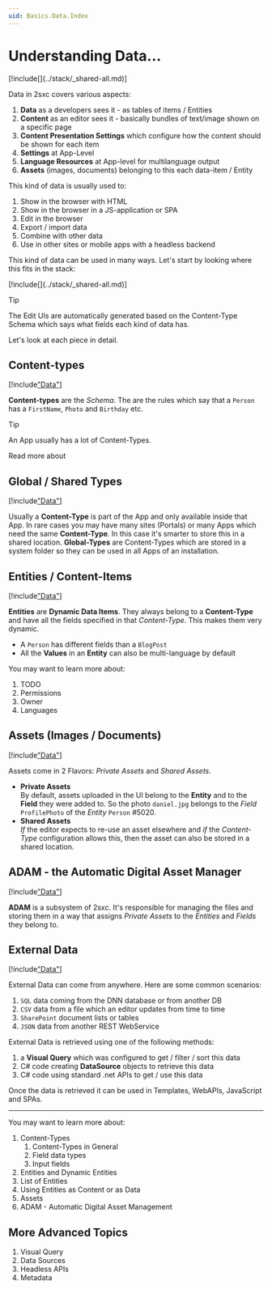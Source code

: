 ```yaml
---
uid: Basics.Data.Index
---
```


# Understanding Data...

<div class="float-right context-data highlight-max" width="400px">
  [!include[](../stack/_shared-all.md)]
  <style>.context-data .data-all { visibility: visible; } </style>
</div>


Data in 2sxc covers various aspects: 

1. **Data** as a developers sees it - as tables of items / Entities
1. **Content** as an editor sees it - basically bundles of text/image shown on a specific page
1. **Content Presentation Settings** which configure how the content should be shown for each item
1. **Settings** at App-Level
1. **Language Resources** at App-level for multilanguage output
1. **Assets** (images, documents) belonging to this each data-item / Entity

This kind of data is usually used to:

1. Show in the browser with HTML 
1. Show in the browser in a JS-application or SPA
1. Edit in the browser
1. Export / import data
1. Combine with other data
1. Use in other sites or mobile apps with a headless backend

This kind of data can be used in many ways. Let's start by looking where this fits in the stack:


<div class="context-box2" width="100%">
  [!include[](../stack/_shared-all.md)]
  <style>.context-box2 .data-data { visibility: visible; } </style>
</div>


> [!TIP]
> The Edit UIs are automatically generated based on the Content-Type Schema which says what fields each kind of data has. 

Let's look at each piece in detail.

## Content-types

[!include["Data"](_shared-content-types.md)]

**Content-types** are the _Schema_. The are the rules which say that a `Person` has a `FirstName`, `Photo` and `Birthday` etc.

> [!TIP]
> An App usually has a lot of Content-Types.

Read more about [](xref:Basics.Data.ContentType.Index)


## Global / Shared Types

[!include["Data"](_shared-global-types.md)]

Usually a **Content-Type** is part of the App and only available inside that App. In rare cases you may have many sites (Portals) or many Apps which need the same **Content-Type**. In this case it's smarter to store this in a shared location. **Global-Types** are Content-Types which are stored in a system folder so they can be used in all Apps of an installation.

## Entities / Content-Items

[!include["Data"](_shared-entities.md)]

**Entities** are **Dynamic Data Items**. They always belong to a **Content-Type** and have all the fields specified in that _Content-Type_. This makes them very dynamic. 

* A `Person` has different fields than a `BlogPost`
* All the **Values** in an **Entity** can also be multi-language by default

You may want to learn more about:

1. TODO
1. Permissions
1. Owner
1. Languages


## Assets (Images / Documents)

[!include["Data"](_shared-assets.md)]

Assets come in 2 Flavors: _Private Assets_ and _Shared Assets_. 

* **Private Assets**  
    By default, assets uploaded in the UI belong to the **Entity** and to the **Field** they were added to. So the photo `daniel.jpg` belongs to the _Field_ `ProfilePhoto` of the _Entity_ `Person` #5020. 
* **Shared Assets**  
    _If_ the editor expects to re-use an asset elsewhere and _if_ the _Content-Type_ configuration allows this, then the asset can also be stored in a shared location. 

## ADAM - the Automatic Digital Asset Manager

[!include["Data"](_shared-adam.md)]

**ADAM** is a subsystem of 2sxc. It's responsible for managing the files and storing them in a way that assigns _Private Assets_ to the _Entities_ and _Fields_ they belong to. 


## External Data

[!include["Data"](_shared-external.md)]

External Data can come from anywhere. Here are some common scenarios:

1. `SQL` data coming from the DNN database or from another DB
1. `CSV` data from a file which an editor updates from time to time
1. `SharePoint` document lists or tables
1. `JSON` data from another REST WebService

External Data is retrieved using one of the following methods:

1. a **Visual Query** which was configured to get / filter / sort this data
1. C# code creating **DataSource** objects to retrieve this data
1. C# code using standard .net APIs to get / use this data

Once the data is retrieved it can be used in Templates, WebAPIs, JavaScript and SPAs. 



---


You may want to learn more about:

1. Content-Types
    1. Content-Types in General
    1. Field data types
    1. Input fields
1. Entities and Dynamic Entities
1. List of Entities 
1. Using Entities as Content or as Data
1. Assets
1. ADAM - Automatic Digital Asset Management


## More Advanced Topics

1. Visual Query
1. Data Sources
1. Headless APIs
1. Metadata
